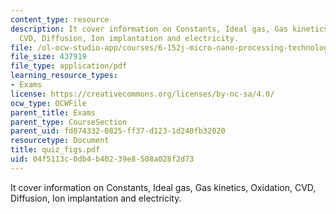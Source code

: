 ```yaml
---
content_type: resource
description: It cover information on Constants, Ideal gas, Gas kinetics, Oxidation,
  CVD, Diffusion, Ion implantation and electricity.
file: /ol-ocw-studio-app/courses/6-152j-micro-nano-processing-technology-fall-2005/04f5113c0db4b40239e8508a028f2d73_quiz_figs.pdf
file_size: 437919
file_type: application/pdf
learning_resource_types:
- Exams
license: https://creativecommons.org/licenses/by-nc-sa/4.0/
ocw_type: OCWFile
parent_title: Exams
parent_type: CourseSection
parent_uid: fd074332-0825-ff37-d123-1d240fb32020
resourcetype: Document
title: quiz_figs.pdf
uid: 04f5113c-0db4-b402-39e8-508a028f2d73
---
```

It cover information on Constants, Ideal gas, Gas kinetics, Oxidation, CVD, Diffusion, Ion implantation and electricity.